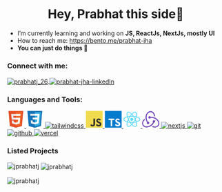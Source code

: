 <h1 align="center">Hey, Prabhat this side🤩</h1>

<ul>
  <li>I’m currently learning and working on <strong>JS, ReactJs, NextJs, mostly UI</strong></li>
  <li>How to reach me: <a href="https://bento.me/prabhat-jha" target="_blank">https://bento.me/prabhat-jha</a></li>
  <li> <strong>You can just do things 🚀</strong></li>
</ul>


<h3 align="left">Connect with me:</h3>
<p align="left">
  <a href="https://twitter.com/prabhatj_26" target="_blank">
    <img align="center" src="https://github.com/user-attachments/assets/40806191-cc6f-4aa0-89a5-3bae08620003" alt="prabhatj_26" height="30" width="40" />
  </a>
  <a href="https://linkedin.com/in/prabhat-jha-426325255" target="_blank">
    <img align="center" src="https://github.com/user-attachments/assets/a1d3762d-131c-4bea-bffd-dd5b3194ffa5" alt="prabhat-jha-linkedIn" height="30" width="40" />
  </a>
</p>


<h3 align="left">Languages and Tools:</h3>
<p align="left"> 
  <a href="https://developer.mozilla.org/en-US/docs/Web/HTML" target="_blank" rel="noreferrer">
    <img src="https://raw.githubusercontent.com/devicons/devicon/master/icons/html5/html5-original.svg" alt="html5" width="40" height="40"/>
  </a> 
  <a href="https://developer.mozilla.org/en-US/docs/Web/CSS" target="_blank" rel="noreferrer">
    <img src="https://raw.githubusercontent.com/devicons/devicon/master/icons/css3/css3-original.svg" alt="css3" width="40" height="40"/>
  </a>
  <a href="https://tailwindcss.com/" target="_blank" rel="noreferrer">
    <img src="https://www.vectorlogo.zone/logos/tailwindcss/tailwindcss-icon.svg" alt="tailwindcss" width="40" height="40"/>
  </a>
  <a href="https://developer.mozilla.org/en-US/docs/Web/JavaScript" target="_blank" rel="noreferrer">
    <img src="https://raw.githubusercontent.com/devicons/devicon/master/icons/javascript/javascript-original.svg" alt="javascript" width="40" height="40"/>
  </a> 
  <a href="https://www.typescriptlang.org/" target="_blank" rel="noreferrer">
    <img src="https://raw.githubusercontent.com/devicons/devicon/master/icons/typescript/typescript-original.svg" alt="typescript" width="40" height="40"/>
  </a>
  <a href="https://reactjs.org/" target="_blank" rel="noreferrer">
    <img src="https://raw.githubusercontent.com/devicons/devicon/master/icons/react/react-original.svg" alt="react" width="40" height="40"/>
  </a>
  <a href="https://redux.js.org" target="_blank" rel="noreferrer">
    <img src="https://raw.githubusercontent.com/devicons/devicon/master/icons/redux/redux-original.svg" alt="redux" width="40" height="40"/>
  </a>
  <a href="https://nextjs.org/" target="_blank" rel="noreferrer">
    <img src="https://github.com/user-attachments/assets/970c2d20-f69f-4556-a99c-2eabe5a042ff" alt="nextjs" width="40" height="40" style="background-color: white;"/>
  </a>
  <a href="https://git-scm.com/" target="_blank" rel="noreferrer"> 
    <img src="https://www.vectorlogo.zone/logos/git-scm/git-scm-icon.svg" alt="git" width="40" height="40"/> 
  </a> 
   <a href="https://github.com/" target="_blank" rel="noreferrer">
    <img src="https://github.com/user-attachments/assets/de8ee8c2-8836-4c55-9aaf-ee647db94832" alt="github" width="40" height="40"/>
  </a>
  <a href="https://vercel.com/" target="_blank" rel="noreferrer">
    <img src="https://github.com/user-attachments/assets/95fac589-03c1-4492-a2c1-681621764153" alt="vercel" width="40" height="40"/>
  </a>
</p>

<h3 align="left">Listed Projects</h3>
<a href="https://hence-media.vercel.app/" target="_blank" rel="noreferrer">  </a>
<a href="https://thriver-jhaprabhat268-gmailcoms-projects.vercel.app/" target="_blank" rel="noreferrer">   </a>



<p><img align="left" src="https://github-readme-stats.vercel.app/api/top-langs?username=jprabhatj&show_icons=true&locale=en&layout=compact" alt="jprabhatj" /></p>

<p>&nbsp;<img align="center" src="https://github-readme-stats.vercel.app/api?username=jprabhatj&show_icons=true&locale=en" alt="jprabhatj" /></p>

<p><img align="center" src="https://github-readme-streak-stats.herokuapp.com/?user=jprabhatj&" alt="jprabhatj" /></p>
